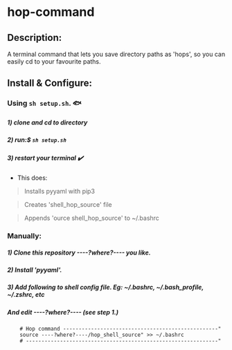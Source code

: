 # hop-command
## Description:
A terminal command that lets you save directory paths as 'hops',
so you can easily cd to your favourite paths.

## Install & Configure:
### Using **`sh setup.sh`**. :fish:
##### 1) clone and cd to directory
##### 2) run:$ **`sh setup.sh`**
##### 3) restart your terminal  :heavy_check_mark:
- This does:

> Installs pyyaml with pip3

> Creates 'shell_hop_source' file

> Appends 'ource shell_hop_source' to ~/.bashrc


### Manually:
##### 1) Clone this repository ----?where?---- you like.
##### 2) Install 'pyyaml'.
##### 3) Add following to shell config file. Eg: ~/.bashrc, ~/.bash_profile, ~/.zshrc, etc
##### And edit ----?where?---- (see step 1.)

        # Hop command --------------------------------------------------"
        source ----?where?----/hop_shell_source" >> ~/.bashrc
        # --------------------------------------------------------------"
